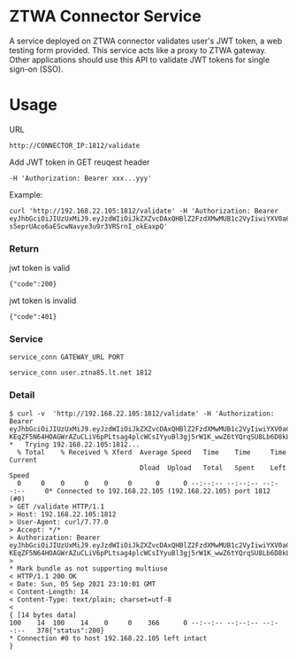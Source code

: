 # ZTWA Connector Service

A service deployed on ZTWA connector validates user's JWT token, a web testing form provided. This service acts like a proxy to ZTWA gateway. Other applications should use this API to validate JWT tokens for single sign-on (SSO). 

# Usage

URL
    
    http://CONNECTOR_IP:1812/validate

Add JWT token in GET reuqest header

    -H 'Authorization: Bearer xxx...yyy'

Example:

    curl 'http://192.168.22.105:1812/validate' -H 'Authorization: Bearer eyJhbGciOiJIUzUxMiJ9.eyJzdWIiOiJkZXZvcDAxQHBlZ2FzdXMwMUB1c2VyIiwiYXV0aCI6IlJPTEVfVEVOQU5UIiwiZXhwIjoxNjMwOTEzOTc5fQ.7XXsWUis1zh1EmLN6XPIOiglp6o_7k0aU8FR1DYQvz6fFg-s5eprUAco6aEScwNavye3u9r3VRSrnI_okEaxpQ'

### Return

jwt token is valid

    {"code":200}
    
    
jwt token is invalid

    {"code":401}

### Service
    
    service_conn GATEWAY_URL PORT

    service_conn user.ztna85.lt.net 1812
    
### Detail

    $ curl -v  'http://192.168.22.105:1812/validate' -H 'Authorization: Bearer eyJhbGciOiJIUzUxMiJ9.eyJzdWIiOiJkZXZvcDAxQHBlZ2FzdXMwMUB1c2VyIiwiYXV0aCI6IlJPTEVfVEVOQU5UIiwiZXhwIjoxNjMwOTY5NTc2fQ.voYYNPsxOEWfV-KEqZF5N64HOAGWrAZuCLiV6pPLtsag4plcWCsIYyuBl3gj5rW1K_wwZ6tYQrqSU8Lb6D8kLw'
    *   Trying 192.168.22.105:1812...
      % Total    % Received % Xferd  Average Speed   Time    Time     Time  Current
                                     Dload  Upload   Total   Spent    Left  Speed
      0     0    0     0    0     0      0      0 --:--:-- --:--:-- --:--:--     0* Connected to 192.168.22.105 (192.168.22.105) port 1812 (#0)
    > GET /validate HTTP/1.1
    > Host: 192.168.22.105:1812
    > User-Agent: curl/7.77.0
    > Accept: */*
    > Authorization: Bearer eyJhbGciOiJIUzUxMiJ9.eyJzdWIiOiJkZXZvcDAxQHBlZ2FzdXMwMUB1c2VyIiwiYXV0aCI6IlJPTEVfVEVOQU5UIiwiZXhwIjoxNjMwOTY5NTc2fQ.voYYNPsxOEWfV-KEqZF5N64HOAGWrAZuCLiV6pPLtsag4plcWCsIYyuBl3gj5rW1K_wwZ6tYQrqSU8Lb6D8kLw
    >
    * Mark bundle as not supporting multiuse
    < HTTP/1.1 200 OK
    < Date: Sun, 05 Sep 2021 23:10:01 GMT
    < Content-Length: 14
    < Content-Type: text/plain; charset=utf-8
    <
    { [14 bytes data]
    100    14  100    14    0     0    366      0 --:--:-- --:--:-- --:--:--   378{"status":200}
    * Connection #0 to host 192.168.22.105 left intact
    }
